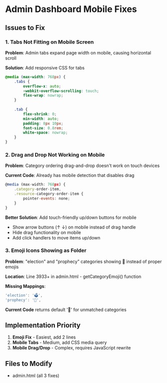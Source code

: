 # Admin Dashboard Mobile Fixes

## Issues to Fix

### 1. Tabs Not Fitting on Mobile Screen
**Problem**: Admin tabs expand page width on mobile, causing horizontal scroll

**Solution**: Add responsive CSS for tabs
```css
@media (max-width: 768px) {
    .tabs {
        overflow-x: auto;
        -webkit-overflow-scrolling: touch;
        flex-wrap: nowrap;
    }
    
    .tab {
        flex-shrink: 0;
        min-width: auto;
        padding: 8px 10px;
        font-size: 0.8rem;
        white-space: nowrap;
    }
}
```

### 2. Drag and Drop Not Working on Mobile
**Problem**: Category ordering drag-and-drop doesn't work on touch devices

**Current Code**: Already has mobile detection that disables drag
```javascript
@media (max-width: 768px) {
    .category-order-item,
    .resource-category-order-item {
        pointer-events: none;
    }
}
```

**Better Solution**: Add touch-friendly up/down buttons for mobile
- Show arrow buttons (↑ ↓) on mobile instead of drag handle
- Hide drag functionality on mobile
- Add click handlers to move items up/down

### 3. Emoji Icons Showing as Folder
**Problem**: "election" and "prophecy" categories showing 📁 instead of proper emojis

**Location**: Line 3933+ in admin.html - getCategoryEmoji() function

**Missing Mappings**:
```javascript
'election': '🗳️',
'prophecy': '📜',
```

**Current Code** returns default '📁' for unmatched categories

## Implementation Priority
1. **Emoji Fix** - Easiest, add 2 lines
2. **Mobile Tabs** - Medium, add CSS media query  
3. **Mobile Drag/Drop** - Complex, requires JavaScript rewrite

## Files to Modify
- admin.html (all 3 fixes)
